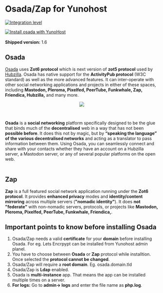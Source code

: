 # Osada/Zap for Yunohost

[![Integration level](https://dash.yunohost.org/integration/osada.svg)](https://ci-apps.yunohost.org/jenkins/job/osada%20%28Community%29/lastBuild/consoleFull)

[![Install osada with YunoHost](https://install-app.yunohost.org/install-with-yunohost.png)](https://install-app.yunohost.org/?app=osada) <br><br>
**Shipped version:** 1.6
<br>
## Osada
[Osada](http://zotlabs.com/osada/) uses **Zot6 protocol** which is next version of **zot5 protocol** used by [Hubzilla](http://hubzilla.org). Osada has native support for the **ActivityPub protocol** (W3C standard) as well as the more advanced features. It can inter-operate with other social networking applications and projects in either of these spaces, including **Mastodon, Pleroma, Pixelfed, PeerTube, Funkwhale, Zap, Friendica, Hubzilla,** and many more. <br>

<p align="center"><img src="http://zotlabs.com/osada/img/comment_on_posts.gif"></p>
<br>

**Osada** is a **social networking** platform specifically designed to be the glue that binds much of the **decentralised** web in a way that has not been **possible before**. It does this not by magic, but by **“speaking the language” of the various decentralised networks** and acting as a translator to pass information between them. Using Osada, you can seamlessly connect and share with your contacts whether they have an account on a Hubzilla server, a Mastodon server, or any of several popular platforms on the open web. 
<br><br>
## Zap
**Zap** is a full featured social network application running under the **Zot6 protocol**. It provides **enhanced privacy** modes and **identity/content mirroring** across multiple servers (**"nomadic identity"**). It does **not "federate"** with non-nomadic servers, protocols, or projects like **Mastodon, Pleroma, Pixelfed, PeerTube, Funkwhale, Friendica,**.

## Important points to know before installing Osada
1. Osada/Zap needs a valid **certificate** for your **domain** before installing Osada. For eg. Lets Encrpypt can be installed from Yunohost admin planel.
1. You have to choose between **Osada** or **Zap** protocol while installtion. Once selected the **protocol cannot be changed**.
1. Osada/Zap will require a **root domain**. Eg. osada.domain.tld
1. Osada/Zap is **Ldap** enabled.
1. Osada is **multi-instance** app. That means the app can be installed multiple times on a server.
1. **For logs:** Go to **admin-> logs** and enter the file name as **php.log**.


